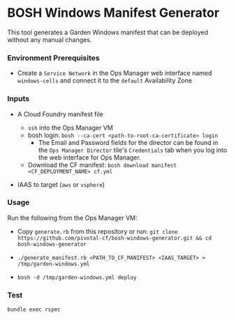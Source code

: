 # BOSH Windows Manifest Generator

This tool generates a Garden Windows manifest that can be deployed without any manual changes.

### Environment Prerequisites

- Create a `Service Network` in the Ops Manager web interface named `windows-cells` and connect it to the `default` Availability Zone

### Inputs

- A Cloud Foundry manifest file
    - `ssh` into the Ops Manager VM
    - bosh login: `bosh --ca-cert <path-to-root-ca-certificate> login`
        - The Email and Password fields for the director can be found in the `Ops Manager Director`
          tile's `Credentials` tab when you log into the web interface for Ops Manager.
    - Download the CF manifest: `bosh download manifest <CF_DEPLOYMENT_NAME> cf.yml`

- IAAS to target (`aws` or `vsphere`)

### Usage

Run the following from the Ops Manager VM:

* Copy `generate.rb` from this repository or run: `git clone https://github.com/pivotal-cf/bosh-windows-generator.git && cd bosh-windows-generator`

* `./generate_manifest.rb <PATH_TO_CF_MANIFEST> <IAAS_TARGET> > /tmp/garden-windows.yml`

* `bosh -d /tmp/garden-windows.yml deploy`

### Test

```
bundle exec rspec
```
